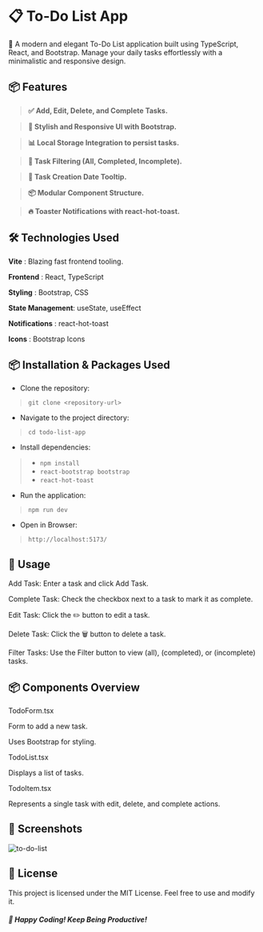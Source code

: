 # 📋 To-Do List App

🚀 A modern and elegant To-Do List application built using TypeScript, React, and Bootstrap. Manage your daily tasks effortlessly with a minimalistic and responsive design.

## 📦 Features

> **✅ Add, Edit, Delete, and Complete Tasks.**

> **🎨 Stylish and Responsive UI with Bootstrap.**

> **📊 Local Storage Integration to persist tasks.**

> **🎯 Task Filtering (All, Completed, Incomplete).**

> **📅 Task Creation Date Tooltip.**

> **📦 Modular Component Structure.**

> **🔥 Toaster Notifications with react-hot-toast.**

## 🛠️ Technologies Used

**Vite** : Blazing fast frontend tooling.

**Frontend** : React, TypeScript

**Styling** : Bootstrap, CSS

**State Management**: useState, useEffect

**Notifications** : react-hot-toast

**Icons** : Bootstrap Icons 

## 📦 Installation & Packages Used

- Clone the repository: 
> ```git clone <repository-url>```
- Navigate to the project directory:
> ```cd todo-list-app```
- Install dependencies:
> * ```npm install```
> * ```react-bootstrap bootstrap```
> * ```react-hot-toast```
- Run the application:
> ```npm run dev```
- Open in Browser:
> ```http://localhost:5173/```

## 🎯 Usage

Add Task: Enter a task and click Add Task.

Complete Task: Check the checkbox next to a task to mark it as complete.

Edit Task: Click the ✏️ button to edit a task.

Delete Task: Click the 🗑️ button to delete a task.

Filter Tasks: Use the Filter button to view (all), (completed), or (incomplete) tasks.

## 📦 Components Overview

TodoForm.tsx

Form to add a new task.

Uses Bootstrap for styling.

TodoList.tsx

Displays a list of tasks.

TodoItem.tsx

Represents a single task with edit, delete, and complete actions.

## 📸 Screenshots

![to-do-list](https://github.com/user-attachments/assets/06218c21-8452-4e7b-8480-5c85ea2f47e3)


## 📖 License

This project is licensed under the MIT License. Feel free to use and modify it.

##### 🎉 Happy Coding! Keep Being Productive!
